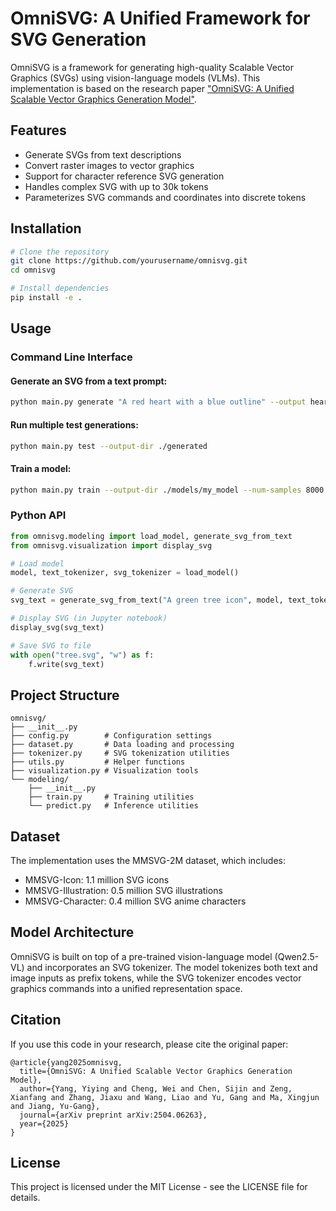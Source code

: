 # OmniSVG: A Unified Framework for SVG Generation

OmniSVG is a framework for generating high-quality Scalable Vector Graphics (SVGs) using vision-language models (VLMs). This implementation is based on the research paper ["OmniSVG: A Unified Scalable Vector Graphics Generation Model"](https://arxiv.org/abs/2504.06263).

## Features

- Generate SVGs from text descriptions
- Convert raster images to vector graphics
- Support for character reference SVG generation
- Handles complex SVG with up to 30k tokens
- Parameterizes SVG commands and coordinates into discrete tokens

## Installation

```bash
# Clone the repository
git clone https://github.com/yourusername/omnisvg.git
cd omnisvg

# Install dependencies
pip install -e .
```

## Usage

### Command Line Interface

#### Generate an SVG from a text prompt:

```bash
python main.py generate "A red heart with a blue outline" --output heart.svg
```

#### Run multiple test generations:

```bash
python main.py test --output-dir ./generated
```

#### Train a model:

```bash
python main.py train --output-dir ./models/my_model --num-samples 8000
```

### Python API

```python
from omnisvg.modeling import load_model, generate_svg_from_text
from omnisvg.visualization import display_svg

# Load model
model, text_tokenizer, svg_tokenizer = load_model()

# Generate SVG
svg_text = generate_svg_from_text("A green tree icon", model, text_tokenizer, svg_tokenizer)

# Display SVG (in Jupyter notebook)
display_svg(svg_text)

# Save SVG to file
with open("tree.svg", "w") as f:
    f.write(svg_text)
```

## Project Structure

```
omnisvg/
├── __init__.py
├── config.py        # Configuration settings
├── dataset.py       # Data loading and processing
├── tokenizer.py     # SVG tokenization utilities
├── utils.py         # Helper functions
├── visualization.py # Visualization tools
└── modeling/
    ├── __init__.py
    ├── train.py     # Training utilities
    └── predict.py   # Inference utilities
```

## Dataset

The implementation uses the MMSVG-2M dataset, which includes:
- MMSVG-Icon: 1.1 million SVG icons
- MMSVG-Illustration: 0.5 million SVG illustrations
- MMSVG-Character: 0.4 million SVG anime characters

## Model Architecture

OmniSVG is built on top of a pre-trained vision-language model (Qwen2.5-VL) and incorporates an SVG tokenizer. The model tokenizes both text and image inputs as prefix tokens, while the SVG tokenizer encodes vector graphics commands into a unified representation space.

## Citation

If you use this code in your research, please cite the original paper:

```
@article{yang2025omnisvg,
  title={OmniSVG: A Unified Scalable Vector Graphics Generation Model},
  author={Yang, Yiying and Cheng, Wei and Chen, Sijin and Zeng, Xianfang and Zhang, Jiaxu and Wang, Liao and Yu, Gang and Ma, Xingjun and Jiang, Yu-Gang},
  journal={arXiv preprint arXiv:2504.06263},
  year={2025}
}
```

## License

This project is licensed under the MIT License - see the LICENSE file for details.